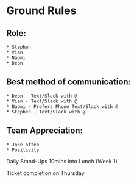# Ground Rules

## Role:
	* Stephen
	* Vian
	* Naomi
	* Deon
	
## Best method of communication:
	* Deon - Text/Slack with @
	* Vian - Text/Slack with @
	* Naomi - Prefers Phone Text/Slack with @
	* Stephen - Text/Slack with @
	
## Team Appreciation:
	* Joke often
	* Positivity

Daily Stand-Ups 10mins into Lunch (Week 1) 

Ticket completion on Thursday